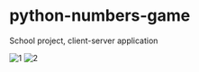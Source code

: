 # python-numbers-game
School project, client-server application




![1](https://user-images.githubusercontent.com/94530544/165510744-02126b64-35b8-46ef-89dc-f9e6f20d5a17.PNG)
![2](https://user-images.githubusercontent.com/94530544/165510753-70752d60-32cc-451d-a48c-1cd69c2f298c.PNG)
